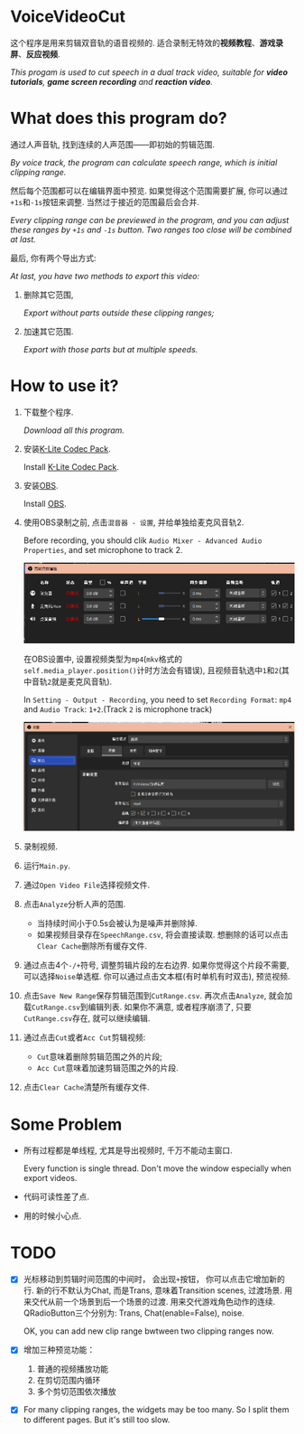 # VoiceVideoCut
这个程序是用来剪辑双音轨的语音视频的. 适合录制无特效的**视频教程**、**游戏录屏**、**反应视频**.

*This progam is used to cut speech in a dual track video, suitable for **video tutorials**, **game screen recording** and **reaction video**.*

# What does this program do?
通过人声音轨, 找到连续的人声范围——即初始的剪辑范围. 

*By voice track, the program can calculate speech range, which is initial clipping range.*

然后每个范围都可以在编辑界面中预览. 如果觉得这个范围需要扩展, 你可以通过`+1s`和`-1s`按钮来调整. 当然过于接近的范围最后会合并.

*Every clipping range can be previewed in the program, and you can adjust these ranges by `+1s` and `-1s` button. Two ranges too close will be combined at last.*

最后, 你有两个导出方式:

*At last, you have two methods to export this video:*

1. 删除其它范围, 

    *Export without parts outside these clipping ranges;*

2. 加速其它范围.
   
    *Export with those parts but at multiple speeds.*


# How to use it?
1. 下载整个程序.
   
   *Download all this program.*
2. 安装[K-Lite Codec Pack](http://www.codecguide.com/download_k-lite_codec_pack_standard.htm).
   
   Install [K-Lite Codec Pack](http://www.codecguide.com/download_k-lite_codec_pack_standard.htm).
3. 安装[OBS](https://obsproject.com/download).
   
   Install [OBS](https://obsproject.com/download).
   
4. 使用OBS录制之前, 点击`混音器 - 设置`, 并给单独给麦克风音轨2.

    Before recording, you should clik `Audio Mixer - Advanced Audio Properties`, and set microphone to track 2.

    ![](pics/2023-05-04%20075434.png)

    在OBS设置中, 设置视频类型为`mp4`(`mkv`格式的`self.media_player.position()`计时方法会有错误), 且视频音轨选中`1`和`2`(其中音轨`2`就是麦克风音轨).

    In `Setting - Output - Recording`, you need to set `Recording Format`: `mp4` and `Audio Track`: `1+2`.(Track `2` is microphone track)

    ![](pics/2023-05-04%20075857.png)

5. 录制视频.
   
6. 运行`Main.py`.
   
7. 通过`Open Video File`选择视频文件.
   
8. 点击`Analyze`分析人声的范围.
   * 当持续时间小于0.5s会被认为是噪声并删除掉.
   * 如果视频目录存在`SpeechRange.csv`, 将会直接读取. 想删除的话可以点击`Clear Cache`删除所有缓存文件.
   
9. 通过点击4个`-/+`符号, 调整剪辑片段的左右边界.
    如果你觉得这个片段不需要, 可以选择`Noise`单选框.
    你可以通过点击文本框(有时单机有时双击), 预览视频.
10. 点击`Save New Range`保存剪辑范围到`CutRange.csv`. 再次点击`Analyze`, 就会加载`CutRange.csv`到编辑列表. 如果你不满意, 或者程序崩溃了, 只要`CutRange.csv`存在, 就可以继续编辑.
11. 通过点击`Cut`或者`Acc Cut`剪辑视频:
    * `Cut`意味着删除剪辑范围之外的片段;
    * `Acc Cut`意味着加速剪辑范围之外的片段.
12. 点击`Clear Cache`清楚所有缓存文件.


# Some Problem
- 所有过程都是单线程, 尤其是导出视频时, 千万不能动主窗口.
  
  Every function is single thread. Don't move the window especially when export videos.

- 代码可读性差了点.
  
- 用的时候小心点.

# TODO
- [x] 光标移动到剪辑时间范围的中间时， 会出现`+`按钮， 你可以点击它增加新的行. 新的行不默认为Chat, 而是Trans, 意味着Transition scenes, 过渡场景. 用来交代从前一个场景到后一个场景的过渡. 用来交代游戏角色动作的连续. QRadioButton三个分别为: Trans, Chat(enable=False), noise.
    
    OK, you can add new clip range bwtween two clipping ranges now.

- [x] 增加三种预览功能：
    1. 普通的视频播放功能
    2. 在剪切范围内循环
    3. 多个剪切范围依次播放

- [x] For many clipping ranges, the widgets may be too many. So I split them to different pages. But it's still too slow.